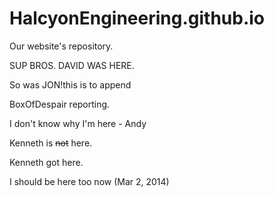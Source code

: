 HalcyonEngineering.github.io
============================

Our website's repository.

SUP BROS. DAVID WAS HERE.

So was JON!this is to append

BoxOfDespair reporting.

I don't know why I'm here - Andy

Kenneth is ~~not~~ here.

Kenneth got here.

I should be here too now (Mar 2, 2014)
